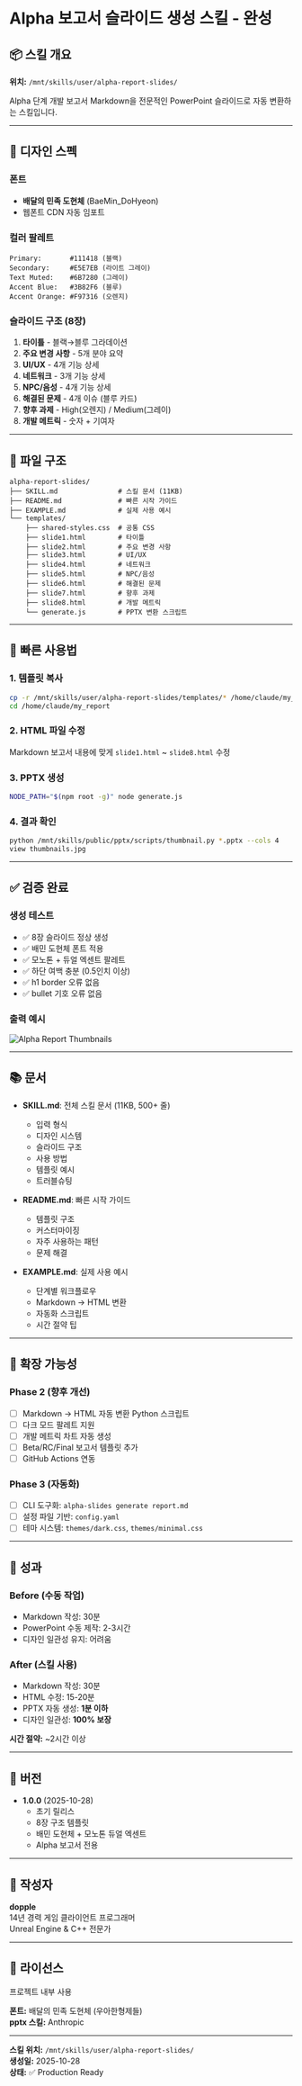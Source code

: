 # Alpha 보고서 슬라이드 생성 스킬 - 완성

## 📦 스킬 개요

**위치:** `/mnt/skills/user/alpha-report-slides/`

Alpha 단계 개발 보고서 Markdown을 전문적인 PowerPoint 슬라이드로 자동 변환하는 스킬입니다.

---

## 🎨 디자인 스펙

### 폰트
- **배달의 민족 도현체** (BaeMin_DoHyeon)
- 웹폰트 CDN 자동 임포트

### 컬러 팔레트
```
Primary:       #111418 (블랙)
Secondary:     #E5E7EB (라이트 그레이)
Text Muted:    #6B7280 (그레이)
Accent Blue:   #3B82F6 (블루)
Accent Orange: #F97316 (오렌지)
```

### 슬라이드 구조 (8장)
1. **타이틀** - 블랙→블루 그라데이션
2. **주요 변경 사항** - 5개 분야 요약
3. **UI/UX** - 4개 기능 상세
4. **네트워크** - 3개 기능 상세
5. **NPC/음성** - 4개 기능 상세
6. **해결된 문제** - 4개 이슈 (블루 카드)
7. **향후 과제** - High(오렌지) / Medium(그레이)
8. **개발 메트릭** - 숫자 + 기여자

---

## 📁 파일 구조

```
alpha-report-slides/
├── SKILL.md               # 스킬 문서 (11KB)
├── README.md              # 빠른 시작 가이드
├── EXAMPLE.md             # 실제 사용 예시
└── templates/
    ├── shared-styles.css  # 공통 CSS
    ├── slide1.html        # 타이틀
    ├── slide2.html        # 주요 변경 사항
    ├── slide3.html        # UI/UX
    ├── slide4.html        # 네트워크
    ├── slide5.html        # NPC/음성
    ├── slide6.html        # 해결된 문제
    ├── slide7.html        # 향후 과제
    ├── slide8.html        # 개발 메트릭
    └── generate.js        # PPTX 변환 스크립트
```

---

## 🚀 빠른 사용법

### 1. 템플릿 복사
```bash
cp -r /mnt/skills/user/alpha-report-slides/templates/* /home/claude/my_report/
cd /home/claude/my_report
```

### 2. HTML 파일 수정
Markdown 보고서 내용에 맞게 `slide1.html` ~ `slide8.html` 수정

### 3. PPTX 생성
```bash
NODE_PATH="$(npm root -g)" node generate.js
```

### 4. 결과 확인
```bash
python /mnt/skills/public/pptx/scripts/thumbnail.py *.pptx --cols 4
view thumbnails.jpg
```

---

## ✅ 검증 완료

### 생성 테스트
- ✅ 8장 슬라이드 정상 생성
- ✅ 배민 도현체 폰트 적용
- ✅ 모노톤 + 듀얼 엑센트 팔레트
- ✅ 하단 여백 충분 (0.5인치 이상)
- ✅ h1 border 오류 없음
- ✅ bullet 기호 오류 없음

### 출력 예시
![Alpha Report Thumbnails](../../outputs/Alpha_Report_Thumbnails.jpg)

---

## 📚 문서

- **SKILL.md**: 전체 스킬 문서 (11KB, 500+ 줄)
  - 입력 형식
  - 디자인 시스템
  - 슬라이드 구조
  - 사용 방법
  - 템플릿 예시
  - 트러블슈팅

- **README.md**: 빠른 시작 가이드
  - 템플릿 구조
  - 커스터마이징
  - 자주 사용하는 패턴
  - 문제 해결

- **EXAMPLE.md**: 실제 사용 예시
  - 단계별 워크플로우
  - Markdown → HTML 변환
  - 자동화 스크립트
  - 시간 절약 팁

---

## 🔧 확장 가능성

### Phase 2 (향후 개선)
- [ ] Markdown → HTML 자동 변환 Python 스크립트
- [ ] 다크 모드 팔레트 지원
- [ ] 개발 메트릭 차트 자동 생성
- [ ] Beta/RC/Final 보고서 템플릿 추가
- [ ] GitHub Actions 연동

### Phase 3 (자동화)
- [ ] CLI 도구화: `alpha-slides generate report.md`
- [ ] 설정 파일 기반: `config.yaml`
- [ ] 테마 시스템: `themes/dark.css`, `themes/minimal.css`

---

## 🎯 성과

### Before (수동 작업)
- Markdown 작성: 30분
- PowerPoint 수동 제작: 2-3시간
- 디자인 일관성 유지: 어려움

### After (스킬 사용)
- Markdown 작성: 30분
- HTML 수정: 15-20분
- PPTX 자동 생성: **1분 이하**
- 디자인 일관성: **100% 보장**

**시간 절약:** ~2시간 이상

---

## 📝 버전

- **1.0.0** (2025-10-28)
  - 초기 릴리스
  - 8장 구조 템플릿
  - 배민 도현체 + 모노톤 듀얼 엑센트
  - Alpha 보고서 전용

---

## 👤 작성자

**dopple**  
14년 경력 게임 클라이언트 프로그래머  
Unreal Engine & C++ 전문가

---

## 📄 라이선스

프로젝트 내부 사용

**폰트:** 배달의 민족 도현체 (우아한형제들)  
**pptx 스킬:** Anthropic

---

**스킬 위치:** `/mnt/skills/user/alpha-report-slides/`  
**생성일:** 2025-10-28  
**상태:** ✅ Production Ready
